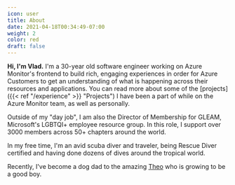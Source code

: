 ```yaml
---
icon: user
title: About
date: 2021-04-18T00:34:49-07:00
weight: 2
color: red
draft: false
---
```


**Hi, I'm Vlad.** I'm a 30-year old software engineer working on Azure Monitor's frontend to build rich, engaging experiences in order for Azure Customers to get an understanding of what is happening across their resources and applications. You can read more about some of the [projects]({{< ref "/experience" >}} "Projects") I have been a part of while on the Azure Monitor team, as well as personally.

Outside of my "day job", I am also the Director of Membership for GLEAM, Microsoft's LGBTQI+ employee resource group. In this role, I support over 3000 members across 50+ chapters around the world.

In my free time, I'm an avid scuba diver and traveler, being Rescue Diver certified and having done dozens of dives around the tropical world.

Recently, I've become a dog dad to the amazing [Theo](https://www.instagram.com/theothethoodle) who is growing to be a good boy.